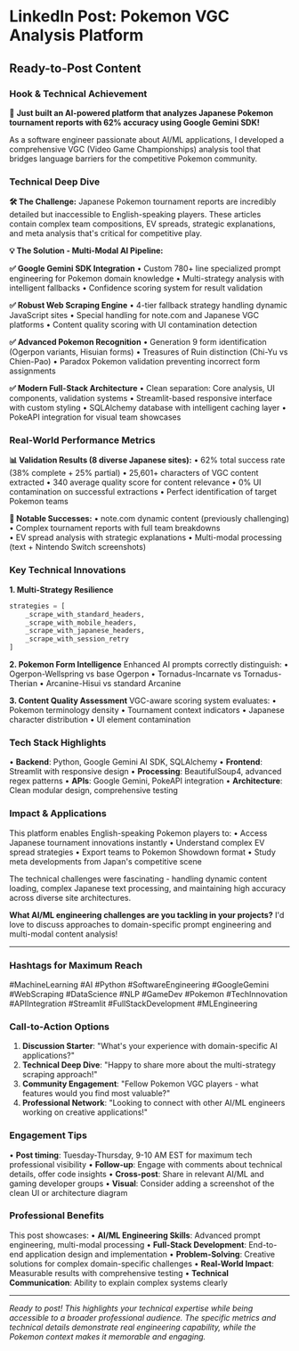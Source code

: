 # LinkedIn Post: Pokemon VGC Analysis Platform

## Ready-to-Post Content

### Hook & Technical Achievement
🚀 **Just built an AI-powered platform that analyzes Japanese Pokemon tournament reports with 62% accuracy using Google Gemini SDK!**

As a software engineer passionate about AI/ML applications, I developed a comprehensive VGC (Video Game Championships) analysis tool that bridges language barriers for the competitive Pokemon community.

### Technical Deep Dive
**🛠️ The Challenge:**
Japanese Pokemon tournament reports are incredibly detailed but inaccessible to English-speaking players. These articles contain complex team compositions, EV spreads, strategic explanations, and meta analysis that's critical for competitive play.

**💡 The Solution - Multi-Modal AI Pipeline:**

**✅ Google Gemini SDK Integration**
• Custom 780+ line specialized prompt engineering for Pokemon domain knowledge
• Multi-strategy analysis with intelligent fallbacks
• Confidence scoring system for result validation

**✅ Robust Web Scraping Engine** 
• 4-tier fallback strategy handling dynamic JavaScript sites
• Special handling for note.com and Japanese VGC platforms
• Content quality scoring with UI contamination detection

**✅ Advanced Pokemon Recognition**
• Generation 9 form identification (Ogerpon variants, Hisuian forms)
• Treasures of Ruin distinction (Chi-Yu vs Chien-Pao)
• Paradox Pokemon validation preventing incorrect form assignments

**✅ Modern Full-Stack Architecture**
• Clean separation: Core analysis, UI components, validation systems
• Streamlit-based responsive interface with custom styling
• SQLAlchemy database with intelligent caching layer
• PokeAPI integration for visual team showcases

### Real-World Performance Metrics
**📊 Validation Results (8 diverse Japanese sites):**
• 62% total success rate (38% complete + 25% partial)
• 25,601+ characters of VGC content extracted
• 340 average quality score for content relevance
• 0% UI contamination on successful extractions
• Perfect identification of target Pokemon teams

**🎯 Notable Successes:**
• note.com dynamic content (previously challenging)
• Complex tournament reports with full team breakdowns  
• EV spread analysis with strategic explanations
• Multi-modal processing (text + Nintendo Switch screenshots)

### Key Technical Innovations

**1. Multi-Strategy Resilience**
```python
strategies = [
    _scrape_with_standard_headers,
    _scrape_with_mobile_headers, 
    _scrape_with_japanese_headers,
    _scrape_with_session_retry
]
```

**2. Pokemon Form Intelligence**
Enhanced AI prompts correctly distinguish:
• Ogerpon-Wellspring vs base Ogerpon
• Tornadus-Incarnate vs Tornadus-Therian
• Arcanine-Hisui vs standard Arcanine

**3. Content Quality Assessment**
VGC-aware scoring system evaluates:
• Pokemon terminology density
• Tournament context indicators
• Japanese character distribution
• UI element contamination

### Tech Stack Highlights
• **Backend**: Python, Google Gemini AI SDK, SQLAlchemy
• **Frontend**: Streamlit with responsive design
• **Processing**: BeautifulSoup4, advanced regex patterns
• **APIs**: Google Gemini, PokeAPI integration
• **Architecture**: Clean modular design, comprehensive testing

### Impact & Applications
This platform enables English-speaking Pokemon players to:
• Access Japanese tournament innovations instantly
• Understand complex EV spread strategies
• Export teams to Pokemon Showdown format
• Study meta developments from Japan's competitive scene

The technical challenges were fascinating - handling dynamic content loading, complex Japanese text processing, and maintaining high accuracy across diverse site architectures.

**What AI/ML engineering challenges are you tackling in your projects?** I'd love to discuss approaches to domain-specific prompt engineering and multi-modal content analysis!

---

### Hashtags for Maximum Reach
#MachineLearning #AI #Python #SoftwareEngineering #GoogleGemini #WebScraping #DataScience #NLP #GameDev #Pokemon #TechInnovation #APIIntegration #Streamlit #FullStackDevelopment #MLEngineering

### Call-to-Action Options
1. **Discussion Starter**: "What's your experience with domain-specific AI applications?"
2. **Technical Deep Dive**: "Happy to share more about the multi-strategy scraping approach!"
3. **Community Engagement**: "Fellow Pokemon VGC players - what features would you find most valuable?"
4. **Professional Network**: "Looking to connect with other AI/ML engineers working on creative applications!"

### Engagement Tips
• **Post timing**: Tuesday-Thursday, 9-10 AM EST for maximum tech professional visibility
• **Follow-up**: Engage with comments about technical details, offer code insights
• **Cross-post**: Share in relevant AI/ML and gaming developer groups
• **Visual**: Consider adding a screenshot of the clean UI or architecture diagram

### Professional Benefits
This post showcases:
• **AI/ML Engineering Skills**: Advanced prompt engineering, multi-modal processing
• **Full-Stack Development**: End-to-end application design and implementation
• **Problem-Solving**: Creative solutions for complex domain-specific challenges
• **Real-World Impact**: Measurable results with comprehensive testing
• **Technical Communication**: Ability to explain complex systems clearly

---

*Ready to post! This highlights your technical expertise while being accessible to a broader professional audience. The specific metrics and technical details demonstrate real engineering capability, while the Pokemon context makes it memorable and engaging.*